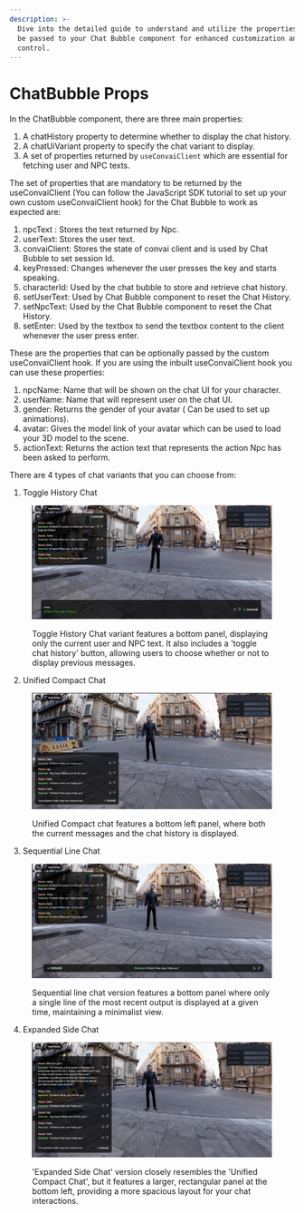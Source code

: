 ```yaml
---
description: >-
  Dive into the detailed guide to understand and utilize the properties that can
  be passed to your Chat Bubble component for enhanced customization and
  control.
---
```


# ChatBubble Props

In the ChatBubble component, there are three main properties:

1. A chatHistory property to determine whether to display the chat history.
2. A chatUiVariant property to specify the chat variant to display.
3. A set of properties returned by `useConvaiClient` which are essential for fetching user and NPC texts.

The set of properties that are mandatory to be returned by the useConvaiClient (You can follow the JavaScript SDK tutorial to set up your own custom useConvaiClient hook) for the Chat Bubble to work as expected are:

1. npcText : Stores the text returned by Npc.
2. userText: Stores the user text.
3. convaiClient: Stores the state of convai client and is used by Chat Bubble to set session Id.
4. keyPressed: Changes whenever the user presses the key and starts speaking.
5. characterId: Used by the chat bubble to store and retrieve chat history.
6. setUserText: Used by Chat Bubble component to reset the Chat History.
7. setNpcText: Used by the Chat Bubble component to reset the Chat History.
8. setEnter: Used by the textbox to send the textbox content to the client whenever the user press enter.

These are the properties that can be optionally passed by the custom useConvaiClient hook. If you are using the inbuilt useConvaiClient hook you can use these properties:

1. npcName: Name that will be shown on the chat UI for your character.
2. userName: Name that will represent user on the chat UI.
3. gender: Returns the gender of your avatar ( Can be used to set up animations).
4. avatar: Gives the model link of your avatar which can be used to load your 3D model to the scene.
5. actionText:  Returns the action text that represents the action Npc has been asked to perform.

There are 4 types of chat variants that you can choose from:

1. Toggle History Chat&#x20;

<figure><img src="../../../.gitbook/assets/Screenshot (110).png" alt=""><figcaption><p>Toggle History Chat variant features a bottom panel, displaying only the current user and NPC text. It also includes a 'toggle chat history' button, allowing users to choose whether or not to display previous messages.</p></figcaption></figure>

2. Unified Compact Chat

<figure><img src="../../../.gitbook/assets/Screenshot (111).png" alt=""><figcaption><p>Unified Compact chat features a bottom left panel, where both the current messages and the chat history is displayed.</p></figcaption></figure>

3. Sequential Line Chat

<figure><img src="../../../.gitbook/assets/Screenshot (112).png" alt=""><figcaption><p>Sequential line chat version features a bottom panel where only a single line of the most recent output is displayed at a given time, maintaining a minimalist view.</p></figcaption></figure>

4. Expanded Side Chat

<figure><img src="../../../.gitbook/assets/Screenshot (113).png" alt=""><figcaption><p>'Expanded Side Chat' version closely resembles the 'Unified Compact Chat', but it features a larger, rectangular panel at the bottom left, providing a more spacious layout for your chat interactions.</p></figcaption></figure>

